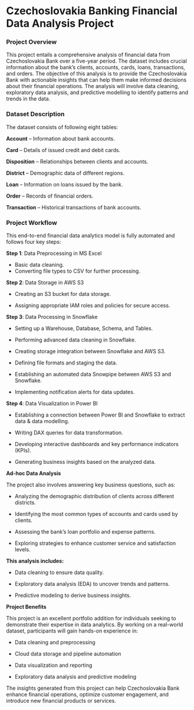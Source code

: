 # Czechoslovakia Banking Financial Data Analysis Project
###  Project Overview
This project entails a comprehensive analysis of financial data from Czechoslovakia Bank over a five-year period. The dataset includes crucial information about the bank’s clients, accounts, cards, loans, transactions, and orders. The objective of this analysis is to provide the Czechoslovakia Bank with actionable insights that can help them make informed decisions about their financial operations. The analysis will involve data cleaning, exploratory data analysis, and predictive modelling to identify patterns and trends in the data. 
### Dataset Description
The dataset consists of following eight tables:

**Account** – Information about bank accounts.

**Card** – Details of issued credit and debit cards.

**Disposition** – Relationships between clients and accounts.

**District** – Demographic data of different regions.

**Loan** – Information on loans issued by the bank.

**Order** – Records of financial orders.

**Transaction** – Historical transactions of bank accounts.

### Project Workflow
This end-to-end financial data analytics model is fully automated and follows four key steps:

**Step 1**: Data Preprocessing in MS Excel
- Basic data cleaning.
- Converting file types to CSV for further processing.

**Step 2**: Data Storage in AWS S3

- Creating an S3 bucket for data storage.

- Assigning appropriate IAM roles and policies for secure access.

**Step 3**: Data Processing in Snowflake

- Setting up a Warehouse, Database, Schema, and Tables.

- Performing advanced data cleaning in Snowflake.

- Creating storage integration between Snowflake and AWS S3.

- Defining file formats and staging the data.

- Establishing an automated data Snowpipe between AWS S3 and Snowflake.

- Implementing notification alerts for data updates.

**Step 4**: Data Visualization in Power BI

- Establishing a connection between Power BI and Snowflake to extract data & data modelling.

- Writing DAX queries for data transformation.

- Developing interactive dashboards and key performance indicators (KPIs).

- Generating business insights based on the analyzed data.

**Ad-hoc Data Analysis**

The project also involves answering key business questions, such as:

- Analyzing the demographic distribution of clients across different districts.

- Identifying the most common types of accounts and cards used by clients.

- Assessing the bank’s loan portfolio and expense patterns.

- Exploring strategies to enhance customer service and satisfaction levels.

**This analysis includes:**

- Data cleaning to ensure data quality.

- Exploratory data analysis (EDA) to uncover trends and patterns.

- Predictive modeling to derive business insights.

**Project Benefits**

This project is an excellent portfolio addition for individuals seeking to demonstrate their expertise in data analytics. By working on a real-world dataset, participants will gain hands-on experience in:

- Data cleaning and preprocessing

- Cloud data storage and pipeline automation

- Data visualization and reporting

- Exploratory data analysis and predictive modeling

The insights generated from this project can help Czechoslovakia Bank enhance financial operations, optimize customer engagement, and introduce new financial products or services.

